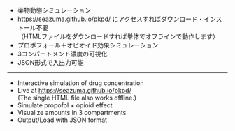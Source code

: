 * 薬物動態シミュレーション
* https://seazuma.github.io/pkpd/ にアクセスすればダウンロード・インストール不要<br>
（HTMLファイルをダウンロードすれば単体でオフラインで動作します）
* プロポフォール＋オピオイド効果シミュレーション
* 3コンパートメント濃度の可視化
* JSON形式で入出力可能

---

* Interactive simulation of drug concentration
* Live at https://seazuma.github.io/pkpd/ <br>
 (The single HTML file also works offline.)
* Simulate propofol + opioid effect
* Visualize amounts in 3 compartments
* Output/Load with JSON format

